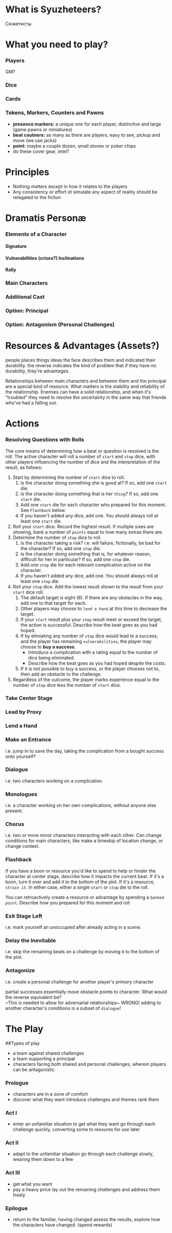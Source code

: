 # What is Syuzheteers?
Сюжетисты
# What you need to play?
### Players
GM?
### Dice
### Cards
### Tokens, Markers, Counters and Pawns
* **presence markers:** a unique one for each player, distinctive and large (game pawns or miniatures)
* **beat coutners:** as many as there are players, easy to see, pickup and move (we use jacks)
* **point:** maybe a couple dozen, small stones or poker chips
* do these cover gear, intel?

# Principles
* Nothing matters except in how it relates to the players
* Any consistency or effort ot simulate any aspect of reality should be relegated to the fiction

# Dramatis Personæ
### Elements of a Character
#### Signature
#### Vulnerabilities (crises?) Inclinations
#### Rally
### Main Characters
### Additional Cast
### Option: Principal
### Option: Antagonism (Personal Challenges)

# Resources & Advantages (Assets?)
people places things ideas
the face describes them and indicated their durability.
the reverse indicates the kind of problem that 
if they have no durability, they're advantages.

Relationships between main characters and between them and the principal are a special kind of resource.
    What matters is the stability and reliability of the relationship.  Enemies can have a solid relationship, and when it's "troubled" they need to resolve the uncertainty in the same way that friends who've had a falling out. 

# Actions
### Resolving Questions with Rolls
The core means of determining how a beat or question is resolved is the roll.  The active character will roll a number of `start` and `stop` dice, with other players influencing the number of dice and the interpretation of the result, as follows:
1. Start by determining the number of `start` dice to roll.
    1. Is the character doing something she is good at?  If so, add one `start` die.
    1. Is the character doing something that is her `thing`?  If so, add one `start` die.
    1. Add one `start` die for each character who prepared for this moment.  See `Flashback` below.
    1. If you haven't added any dice, add one.  You should always roll at least one `start` die.
1. Roll your `start` dice.  Record the highest result.  If multiple sixes are showing, bank a number of `points` equal to how many extras there are.
1. Determine the number of `stop` dice to roll.
    1. Is the character taking a risk?  i.e. will failure, fictionally, be bad for the character?  If so, add one `stop` die.
    1. Is the character doing something that is, for whatever reason, difficult for her in particular?  If so, add one `stop` die.
    1. Add one `stop` die for each relevant complication active on the character.
    1. If you haven't added any dice, add one.  You should always roll at least one `stop` die.
1.  Roll your `stop` dice.  Add the lowest result shown to the result from your `start` dice roll.
    1. The default target is eight (8). If there are any obstacles in the way, add one to that target for each.
    1. Other players may choose to `lend a hand` at this time to decrease the target.
    1. If your `start` result plus your `stop` result meet or exceed the target, the action is successful. Describe how the beat goes as you had hoped.
    1. If by elimiating any number of `stop` dice would lead to a success, and the player has remaining `vulnerabilities`, the player may choose to **buy a success**.
        * Introduce a complication with a rating equal to the number of dice being eliminated.
        * Describe how the beat goes as you had hoped despite the costs.
    1. If it is not possible to buy a success, or the player chooses not to, then add an obstacle to the challenge.
1. Regardless of the outcome, the player marks experience equal to the number of `stop` dice less the number of `start` dice.

### Take Center Stage
### Lead by Proxy
### Lend a Hand
### Make an Entrance
i.e. jump in to save the day, taking the complication from a bought success onto yourself?
### Dialogue
i.e. two characters working on a complication.
### Monologues
i.e. a character working on her own complications, without anyone else present.
### Chorus
i.e. two or more minor characters interacting with each other.  Can change conditions for main characters, like make a timeskip of location change, or change context.
### Flashback
If you have a boon or resource you'd like to spend to help or hinder the character at center stage, describe how it impacts the current beat.  If it's a boon, turn it over and add it to the bottom of the plot. If it's a resource, `strain it`.  In either case, either a single `start` or `stop` die to the roll.

You can retroactively create a resource or advantage by spending a `banked point`.  Describe how you prepared for this moment and roll
### Exit Stage Left
i.e. mark yourself an unoccupied after already acting in a scene.
### Delay the Inevitable
i.e. skip the remaining beats on a challenge by moving it to the bottom of the plot.
### Antagonize
i.e. create a personal challenge for another player's primary character

partial successes essentially move obstacle points to character.  What would the reverse equivalent be?  
~This is needed to allow for adversarial relationships~
WRONG! adding to another character's conditions is a subset of `dialogue`!


# The Play
##Types of play
   * a team against shared challenges
   * a team supporting a principal
   * characters facing both shared and personal challenges, wherein players can be antagonistic
### Prologue
- characters are in a zone of comfort
- discover what they want
 introduce challenges and themes
 rank them
### Act I
- enter an unfamiliar situation to get what they want
 go through each challenge quickly, converting some to resoures for use later
### Act II
- adapt to the unfamiliar situation
 go through each challenge slowly, wearing them down to a few
### Act III
- get what you want
- pay a heavy price
 lay out the remaining challenges and address them freely
### Epilogue
- return to the familiar, having changed
 assess the results, explore how the characters have changed. (spend rewards)
